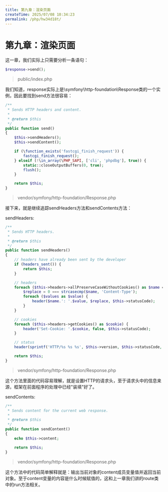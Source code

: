 ```yaml
---
title: 第九章：渲染页面
createTime: 2025/07/08 10:34:23
permalink: /php/hw34d18t/
---
```

# 第九章：渲染页面

这一章，我们实际上只需要分析一条语句：

```php
$response->send();
```

> public/index.php

我们知道，response实际上是\symfony\http-foundation\Response类的一个实例，因此要找到send方法很容易：

```php
/**
 * Sends HTTP headers and content.
 *
 * @return $this
 */
public function send()
{
	$this->sendHeaders();
	$this->sendContent();

	if (\function_exists('fastcgi_finish_request')) {
		fastcgi_finish_request();
	} elseif (!\in_array(\PHP_SAPI, ['cli', 'phpdbg'], true)) {
		static::closeOutputBuffers(0, true);
		flush();
	}

	return $this;
}
```

> vendor/symfony/http-foundation/Response.php

接下来，就是继续追踪sendHeaders方法和sendContents方法：

sendHeaders:

```php
/**
 * Sends HTTP headers.
 *
 * @return $this
 */
public function sendHeaders()
{
	// headers have already been sent by the developer
	if (headers_sent()) {
		return $this;
	}

	// headers
	foreach ($this->headers->allPreserveCaseWithoutCookies() as $name => $values) {
		$replace = 0 === strcasecmp($name, 'Content-Type');
		foreach ($values as $value) {
			header($name.': '.$value, $replace, $this->statusCode);
		}
	}

	// cookies
	foreach ($this->headers->getCookies() as $cookie) {
		header('Set-Cookie: '.$cookie, false, $this->statusCode);
	}

	// status
	header(sprintf('HTTP/%s %s %s', $this->version, $this->statusCode, $this->statusText), true, $this->statusCode);

	return $this;
}
```

> vendor/symfony/http-foundation/Response.php

这个方法里面的代码容易理解，就是设置HTTP的请求头，至于请求头中的信息来源，框架在前面程序的处理中已经"装填"好了。

sendContents:

```php
/**
 * Sends content for the current web response.
 *
 * @return $this
 */
public function sendContent()
{
	echo $this->content;

	return $this;
}
```

> vendor/symfony/http-foundation/Response.php

这个方法中的代码简单解释就是：输出当前对象的content成员变量值并返回当前对象。至于content变量的内容是什么时候赋值的，这和上一章我们讲的route类中的run方法相关。

